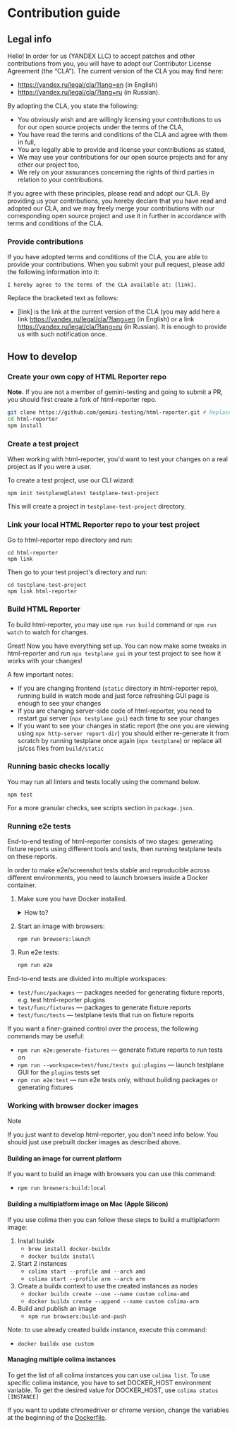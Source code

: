 # Contribution guide

## Legal info

Hello! In order for us (YANDEX LLC) to accept patches and other contributions from you, you will have to adopt our Contributor License Agreement (the “CLA”). The current version of the CLA you may find here:

* https://yandex.ru/legal/cla/?lang=en (in English)
* https://yandex.ru/legal/cla/?lang=ru (in Russian).

By adopting the CLA, you state the following:

* You obviously wish and are willingly licensing your contributions to us for our open source projects under the terms of the CLA,
* You have read the terms and conditions of the CLA and agree with them in full,
* You are legally able to provide and license your contributions as stated,
* We may use your contributions for our open source projects and for any other our project too,
* We rely on your assurances concerning the rights of third parties in relation to your contributions.

If you agree with these principles, please read and adopt our CLA. By providing us your contributions, you hereby declare that you have read and adopted our CLA, and we may freely merge your contributions with our corresponding open source project and use it in further in accordance with terms and conditions of the CLA.

### Provide contributions
If you have adopted terms and conditions of the CLA, you are able to provide your contributions. When you submit your pull request, please add the following information into it:

```
I hereby agree to the terms of the CLA available at: [link].
```

Replace the bracketed text as follows:

* [link] is the link at the current version of the CLA (you may add here a link https://yandex.ru/legal/cla/?lang=en (in English) or a link https://yandex.ru/legal/cla/?lang=ru (in Russian).
It is enough to provide us with such notification once.

## How to develop

### Create your own copy of HTML Reporter repo

**Note.** If you are not a member of gemini-testing and going to submit a PR, you should first create a fork of html-reporter repo.

```bash
git clone https://github.com/gemini-testing/html-reporter.git # Replace with your fork URL
cd html-reporter
npm install
```

### Create a test project

When working with html-reporter, you'd want to test your changes on a real project as if you were a user.

To create a test project, use our CLI wizard:

```
npm init testplane@latest testplane-test-project
```

This will create a project in `testplane-test-project` directory.

### Link your local HTML Reporter repo to your test project

Go to html-reporter repo directory and run:

```shell
cd html-reporter
npm link
```

Then go to your test project's directory and run:

```shell
cd testplane-test-project
npm link html-reporter
```

### Build HTML Reporter

To build html-reporter, you may use `npm run build` command or `npm run watch` to watch for changes.

Great! Now you have everything set up. You can now make some tweaks in html-reporter and run `npx testplane gui` in your test project to see how it works with your changes!

A few important notes:
- If you are changing frontend (`static` directory in html-reporter repo), running build in watch mode and just force refreshing GUI page is enough to see your changes
- If you are changing server-side code of html-reporter, you need to restart gui server (`npx testplane gui`) each time to see your changes
- If you want to see your changes in static report (the one you are viewing using `npx http-server report-dir`) you should either re-generate it from scratch by running testplane once again (`npx testplane`) or replace all js/css files from `build/static`

### Running basic checks locally

You may run all linters and tests locally using the command below.

```shell
npm test
```

For a more granular checks, see scripts section in `package.json`.

### Running e2e tests

End-to-end testing of html-reporter consists of two stages: generating fixture reports using different tools and tests,
then running testplane tests on these reports.

In order to make e2e/screenshot tests stable and reproducible across different environments,
you need to launch browsers inside a Docker container.

1. Make sure you have Docker installed.
    <details>
    <summary>How to?</summary>

    1. If you want to make a personal open-source contribution, you may use Docker free of charge and follow the [official guide](https://docs.docker.com/get-docker/).
    2. If you are acting on behalf of a company, you may not have access to Docker Desktop. In this case:
        - On Linux, you may follow the official installation guide.
        - On Mac, you may use [colima](https://github.com/abiosoft/colima) as a replacement for Docker Desktop.
        - On Windows, you may use Windows Subsystem for Linux to run the Docker CLI without the Desktop application.
    </details>
   
2. Start an image with browsers:
    ```
    npm run browsers:launch
    ```
3. Run e2e tests:
    ```bash
    npm run e2e
    ```

End-to-end tests are divided into multiple workspaces:
- `test/func/packages` — packages needed for generating fixture reports, e.g. test html-reporter plugins
- `test/func/fixtures` — packages to generate fixture reports
- `test/func/tests` — testplane tests that run on fixture reports

If you want a finer-grained control over the process, the following commands may be useful:
- `npm run e2e:generate-fixtures` — generate fixture reports to run tests on
- `npm run --workspace=test/func/tests gui:plugins` — launch testplane GUI for the `plugins` tests set
- `npm run e2e:test` — run e2e tests only, without building packages or generating fixtures

### Working with browser docker images

> [!NOTE]
> If you just want to develop html-reporter, you don't need info below. You should just use prebuilt docker images as described above.

#### Building an image for current platform

If you want to build an image with browsers you can use this command:
- `npm run browsers:build:local`

#### Building a multiplatform image on Mac (Apple Silicon)

If you use colima then you can follow these steps to build a multiplatform image:
1. Install buildx
    - `brew install docker-buildx`
    - `docker buildx install`
2. Start 2 instances 
    - `colima start --profile amd --arch amd`
    - `colima start --profile arm --arch arm`
3. Create a buildx context to use the created instances as nodes
    - `docker buildx create --use --name custom colima-amd`
    - `docker buildx create --append --name custom colima-arm`
4. Build and publish an image
    - `npm run browsers:build-and-push`

Note: to use already created buildx instance, execute this command:
- `docker buildx use custom`

#### Managing multiple colima instances

To get the list of all colima instances you can use `colima list`.
To use specific colima instance, you have to set DOCKER_HOST environment variable.
To get the desired value for DOCKER_HOST, use `colima status [INSTANCE]`  

If you want to update chromedriver or chrome version, change the variables at the beginning of the [Dockerfile](/test/func/docker/Dockerfile).

